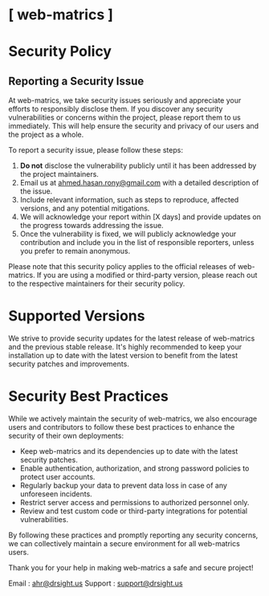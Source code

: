 # [ web-matrics ]

# Security Policy

## Reporting a Security Issue

At web-matrics, we take security issues seriously and appreciate your efforts to responsibly disclose them. If you discover any security vulnerabilities or concerns within the project, please report them to us immediately. This will help ensure the security and privacy of our users and the project as a whole.

To report a security issue, please follow these steps:

1. **Do not** disclose the vulnerability publicly until it has been addressed by the project maintainers.
2. Email us at [ahmed.hasan.rony@gmail.com](mailto:ahmed.hasan.rony@gmail.com) with a detailed description of the issue.
3. Include relevant information, such as steps to reproduce, affected versions, and any potential mitigations.
4. We will acknowledge your report within [X days] and provide updates on the progress towards addressing the issue.
5. Once the vulnerability is fixed, we will publicly acknowledge your contribution and include you in the list of responsible reporters, unless you prefer to remain anonymous.

Please note that this security policy applies to the official releases of web-matrics. If you are using a modified or third-party version, please reach out to the respective maintainers for their security policy.

# Supported Versions

We strive to provide security updates for the latest release of web-matrics and the previous stable release. It's highly recommended to keep your installation up to date with the latest version to benefit from the latest security patches and improvements.

# Security Best Practices

While we actively maintain the security of web-matrics, we also encourage users and contributors to follow these best practices to enhance the security of their own deployments:

- Keep web-matrics and its dependencies up to date with the latest security patches.
- Enable authentication, authorization, and strong password policies to protect user accounts.
- Regularly backup your data to prevent data loss in case of any unforeseen incidents.
- Restrict server access and permissions to authorized personnel only.
- Review and test custom code or third-party integrations for potential vulnerabilities.

By following these practices and promptly reporting any security concerns, we can collectively maintain a secure environment for all web-matrics users.

Thank you for your help in making web-matrics a safe and secure project!

Email : [ahr@drsight.us](mailto:ahr@drsight.us)
Support : [support@drsight.us](mailto:support@drsight.us)


